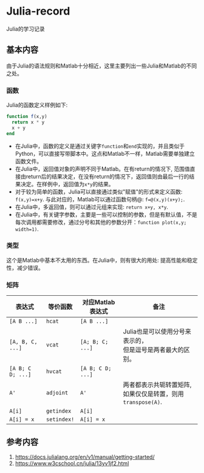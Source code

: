 # Julia-record
Julia的学习记录

## 基本内容

由于Julia的语法规则和Matlab十分相近，这里主要列出一些Julia和Matlab的不同之处。

### 函数

Julia的函数定义样例如下:
``` julia
function f(x,y)
  return x * y
  x + y
end
```

- 在Julia中，函数的定义是通过关键字`function`和`end`实现的，并且类似于Python，可以直接写带脚本中。这点和Matlab不一样，Matlab需要单独建立函数文件。
- 在Julia中，返回值对象的声明不同于Matlab。在有return的情况下, 范围值直接由return后的结果决定，在没有return的情况下，返回值则由最后一行的结果决定。在样例中，返回值为`x*y`的结果。
- 对于较为简单的函数，Julia可以直接通过类似"赋值"的形式来定义函数: `f(x,y)=x+y`. 与此对应的，Matlab可以通过函数句柄@: `f=@(x,y)(x+y);`.
- 在Julia中，多返回值，则可以通过元组来实现: `return x+y, x*y`.
- 在Julia中，有关键字参数，主要是一些可以控制的参数，但是有默认值，不是每次调用都需要修改，通过分号和其他的参数分开：`function plot(x,y; width=1)`.



### 类型

这个是Matlab中基本不太用的东西。在Julia中，则有很大的用处: 提高性能和稳定性，减少错误。






### 矩阵

|表达式|等价函数|对应Matlab表达式|备注|
|-|-|-|-|
|`[A B ...]`|`hcat`|`[A B ...]`||
|`[A, B, C, ...]`|`vcat`|`[A; B; C; ...]`|Julia也是可以使用分号来表示的，<br>但是逗号是两者最大的区别。|
|`[A B; C D; ...]`|`hvcat`|`[A B; C D; ...]`||
|`A'`|`adjoint`|`A'`|两者都表示共轭转置矩阵, <br>如果仅仅是转置，则用`transpose(A)`.|
|`A[i]`|`getindex`|`A[i]`||
|`A[i] = x`|`setindex!`|`A[i] = x`||





## 参考内容
1. https://docs.julialang.org/en/v1/manual/getting-started/
2. https://www.w3cschool.cn/julia/13yv1jf2.html
